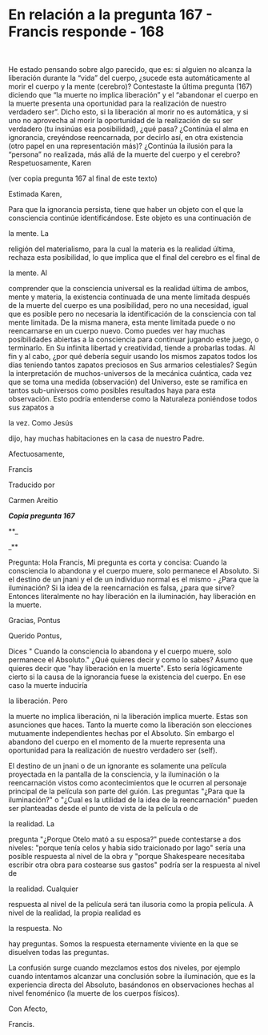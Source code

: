 # En relación a la pregunta 167 - Francis responde - 168

&nbsp; 

He estado pensando sobre algo parecido, que es: si alguien no alcanza la liberaci&oacute;n durante la &ldquo;vida&rdquo; del cuerpo, &iquest;sucede esta autom&aacute;ticamente al morir el cuerpo y la mente (cerebro)? Contestaste la &uacute;ltima pregunta (167) diciendo que &ldquo;la muerte no implica liberaci&oacute;n&rdquo; y el &ldquo;abandonar el cuerpo en la muerte presenta una oportunidad para la realizaci&oacute;n de nuestro verdadero ser&rdquo;. Dicho esto, si la liberaci&oacute;n al morir no es autom&aacute;tica, y si uno no aprovecha al morir la oportunidad de la realizaci&oacute;n de su ser verdadero (tu insin&uacute;as esa posibilidad), &iquest;qu&eacute; pasa? &iquest;Contin&uacute;a el alma en ignorancia, crey&eacute;ndose reencarnada, por decirlo as&iacute;, en otra existencia (otro papel en una representaci&oacute;n m&aacute;s)? &iquest;Contin&uacute;a la ilusi&oacute;n para la &ldquo;persona&rdquo; no realizada, m&aacute;s all&aacute; de la muerte del cuerpo y el cerebro? Respetuosamente, Karen

(ver copia pregunta 167 al final de este texto)

Estimada Karen,

Para que la ignorancia persista, tiene que haber un objeto con el que la consciencia contin&uacute;e identific&aacute;ndose. Este objeto es una continuaci&oacute;n de 

la mente. La

 religi&oacute;n del materialismo, para la cual la materia es la realidad &uacute;ltima, rechaza esta posibilidad, lo que implica que el final del cerebro es el final de 

la mente. Al

 comprender que la consciencia universal es la realidad &uacute;ltima de ambos, mente y materia, la existencia continuada de una mente limitada despu&eacute;s de la muerte del cuerpo es una posibilidad, pero no una necesidad, igual que es posible pero no necesaria la identificaci&oacute;n de la consciencia con tal mente limitada. De la misma manera, esta mente limitada puede o no reencarnarse en un cuerpo nuevo. Como puedes ver hay muchas posibilidades abiertas a la consciencia para continuar jugando este juego, o terminarlo. En Su infinita libertad y creatividad, tiende a probarlas todas. Al fin y al cabo, &iquest;por qu&eacute; deber&iacute;a seguir usando los mismos zapatos todos los d&iacute;as teniendo tantos zapatos preciosos en Sus armarios celestiales? Seg&uacute;n la interpretaci&oacute;n de muchos-universos de la mec&aacute;nica cu&aacute;ntica, cada vez que se toma una medida (observaci&oacute;n) del Universo, este se ramifica en tantos sub-universos como posibles resultados haya para esta observaci&oacute;n. Esto podr&iacute;a entenderse como la Naturaleza poni&eacute;ndose todos sus zapatos a 

la vez. Como Jes&uacute;s

 dijo, hay muchas habitaciones en la casa de nuestro Padre. 

Afectuosamente, 

Francis

Traducido por 

Carmen Areitio

**_Copia pregunta 167_** 

**_

_**

Pregunta: Hola Francis, Mi pregunta es corta y concisa: Cuando la consciencia lo abandona y el cuerpo muere, solo permanece el Absoluto. Si el destino de un jnani y el de un individuo normal es el mismo - &iquest;Para que la iluminaci&oacute;n? Si la idea de la reencarnaci&oacute;n es falsa, &iquest;para que sirve? Entonces literalmente no hay liberaci&oacute;n en la iluminaci&oacute;n, hay liberaci&oacute;n en la muerte. 

Gracias, Pontus

Querido Pontus,

Dices " Cuando la consciencia lo abandona y el cuerpo muere, solo permanece el Absoluto." &iquest;Qu&eacute; quieres decir y como lo sabes? Asumo que quieres decir que "hay liberaci&oacute;n en la muerte". Esto ser&iacute;a l&oacute;gicamente cierto si la causa de la ignorancia fuese la existencia del cuerpo. En ese caso la muerte inducir&iacute;a 

la liberaci&oacute;n. Pero

 la muerte no implica liberaci&oacute;n, ni la liberaci&oacute;n implica muerte. Estas son asunciones que haces. Tanto la muerte como la liberaci&oacute;n son elecciones mutuamente independientes hechas por el Absoluto. Sin embargo el abandono del cuerpo en el momento de la muerte representa una oportunidad para la realizaci&oacute;n de nuestro verdadero ser (self).

El destino de un jnani o de un ignorante es solamente una pel&iacute;cula proyectada en la pantalla de la consciencia, y la iluminaci&oacute;n o la reencarnaci&oacute;n vistos como acontecimientos que le ocurren al personaje principal de la pel&iacute;cula son parte del gui&oacute;n. Las preguntas "&iquest;Para que la iluminaci&oacute;n?" o "&iquest;Cual es la utilidad de la idea de la reencarnaci&oacute;n" pueden ser planteadas desde el punto de vista de la pel&iacute;cula o de 

la realidad. La

 pregunta "&iquest;Porque Otelo mat&oacute; a su esposa?" puede contestarse a dos niveles: "porque ten&iacute;a celos y hab&iacute;a sido traicionado por Iago" ser&iacute;a una posible respuesta al nivel de la obra y "porque Shakespeare necesitaba escribir otra obra para costearse sus gastos" podr&iacute;a ser la respuesta al nivel de 

la realidad. Cualquier

 respuesta al nivel de la pel&iacute;cula ser&aacute; tan ilusoria como la propia pel&iacute;cula. A nivel de la realidad, la propia realidad es 

la respuesta. No

 hay preguntas. Somos la respuesta eternamente viviente en la que se disuelven todas las preguntas.

La confusi&oacute;n surge cuando mezclamos estos dos niveles, por ejemplo cuando intentamos alcanzar una conclusi&oacute;n sobre la iluminaci&oacute;n, que es la experiencia directa del Absoluto, bas&aacute;ndonos en observaciones hechas al nivel fenom&eacute;nico (la muerte de los cuerpos f&iacute;sicos).

Con Afecto,

Francis.

